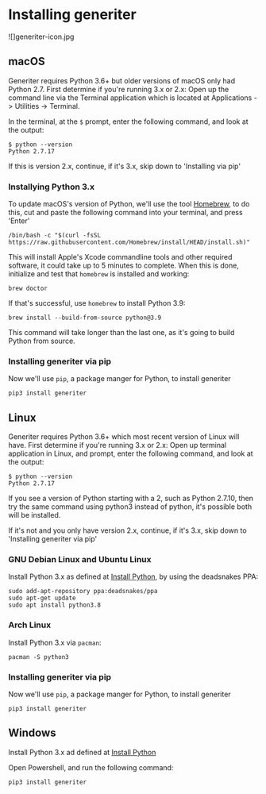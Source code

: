 # Installing generiter

![]generiter-icon.jpg

## macOS

Generiter requires Python 3.6+ but older versions of macOS only had Python 2.7. First determine if you're running 3.x or 2.x: Open up the command line via the Terminal application which is located at Applications -> Utilities -> Terminal.

In the terminal, at the `$` prompt, enter the following command, and look at the output:

```
$ python --version
Python 2.7.17
```

If this is version 2.x, continue, if it's 3.x, skip down to 'Installing via pip'

### Installying Python 3.x

To update macOS's version of Python, we'll use the tool [Homebrew](brew.sh), to do this, cut and paste the following command into your terminal, and press 'Enter'

```
/bin/bash -c "$(curl -fsSL https://raw.githubusercontent.com/Homebrew/install/HEAD/install.sh)"
```

This will install Apple's Xcode commandline tools and other required software, it could take up to 5 minutes to complete. When this is done, initialize and test that `homebrew` is installed and working:

```
brew doctor
```

If that's successful, use `homebrew` to install Python 3.9:

```
brew install --build-from-source python@3.9
```

This command will take longer than the last one, as it's going to build Python from source.

### Installing generiter via pip

Now we'll use `pip`, a package manger for Python, to install generiter

```
pip3 install generiter
```

## Linux

Generiter requires Python 3.6+ which most recent version of Linux will have. First determine if you're running 3.x or 2.x: Open up terminal application in Linux, and prompt, enter the following command, and look at the output:

```
$ python --version
Python 2.7.17
```

If you see a version of Python starting with a 2, such as Python 2.7.10, then try the same command using python3 instead of python, it's possible both will be installed.

If it's not and you only have version 2.x, continue, if it's 3.x, skip down to 'Installing generiter via pip'

### GNU Debian Linux and Ubuntu Linux

Install Python 3.x as defined at [Install Python](https://installpython3.com/linux/), by using the deadsnakes PPA:

```
sudo add-apt-repository ppa:deadsnakes/ppa
sudo apt-get update
sudo apt install python3.8
```

### Arch Linux

Install Python 3.x via `pacman`:

```
pacman -S python3
```

### Installing generiter via pip

Now we'll use `pip`, a package manger for Python, to install generiter

```
pip3 install generiter
```

## Windows

Install Python 3.x ad defined at [Install Python](https://installpython3.com/windows/)

Open Powershell, and run the following command:

```
pip3 install generiter
```
